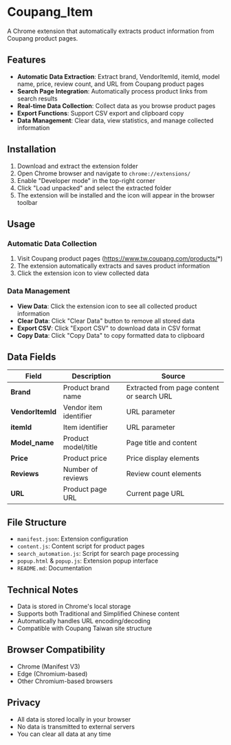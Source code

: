 # Coupang_Item

A Chrome extension that automatically extracts product information from Coupang product pages.

## Features

- **Automatic Data Extraction**: Extract brand, VendorItemId, itemId, model name, price, review count, and URL from Coupang product pages
- **Search Page Integration**: Automatically process product links from search results
- **Real-time Data Collection**: Collect data as you browse product pages
- **Export Functions**: Support CSV export and clipboard copy
- **Data Management**: Clear data, view statistics, and manage collected information

## Installation

1. Download and extract the extension folder
2. Open Chrome browser and navigate to `chrome://extensions/`
3. Enable "Developer mode" in the top-right corner
4. Click "Load unpacked" and select the extracted folder
5. The extension will be installed and the icon will appear in the browser toolbar

## Usage

### Automatic Data Collection
1. Visit Coupang product pages (https://www.tw.coupang.com/products/*)
2. The extension automatically extracts and saves product information
3. Click the extension icon to view collected data

### Data Management
- **View Data**: Click the extension icon to see all collected product information
- **Clear Data**: Click "Clear Data" button to remove all stored data
- **Export CSV**: Click "Export CSV" to download data in CSV format
- **Copy Data**: Click "Copy Data" to copy formatted data to clipboard

## Data Fields

| Field | Description | Source |
|-------|-------------|---------|
| **Brand** | Product brand name | Extracted from page content or search URL |
| **VendorItemId** | Vendor item identifier | URL parameter |
| **itemId** | Item identifier | URL parameter |
| **Model_name** | Product model/title | Page title and content |
| **Price** | Product price | Price display elements |
| **Reviews** | Number of reviews | Review count elements |
| **URL** | Product page URL | Current page URL |

## File Structure

- `manifest.json`: Extension configuration
- `content.js`: Content script for product pages
- `search_automation.js`: Script for search page processing
- `popup.html` & `popup.js`: Extension popup interface
- `README.md`: Documentation

## Technical Notes

- Data is stored in Chrome's local storage
- Supports both Traditional and Simplified Chinese content
- Automatically handles URL encoding/decoding
- Compatible with Coupang Taiwan site structure

## Browser Compatibility

- Chrome (Manifest V3)
- Edge (Chromium-based)
- Other Chromium-based browsers

## Privacy

- All data is stored locally in your browser
- No data is transmitted to external servers
- You can clear all data at any time 